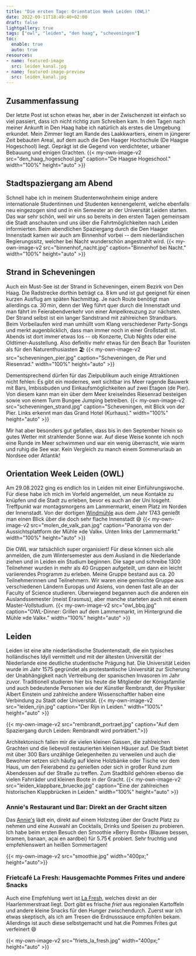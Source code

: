```yaml
---
title: "Die ersten Tage: Orientation Week Leiden (OWL)"
date: 2022-09-11T18:49:40+02:00
draft: false
lightgallery: true
tags: ["owl", "leiden", "den haag", "scheveningen"]
toc:
  enable: true
  auto: true
resources:
- name: featured-image
  src: leiden_kanal.jpg
- name: featured-image-preview
  src: leiden_kanal.jpg
---
```

## Zusammenfassung
Der letzte Post ist schon etwas her, aber in der Zwischenzeit ist einfach so viel passiert, dass ich nicht richtig zum Schreiben kam. In den Tagen nach meiner Ankunft in Den Haag habe ich natürlich als erstes die Umgebung erkundet. Mein Zimmer liegt am Rande des Laakkwartiers, einem in jüngerer Zeit bebauten Areal, auf dem auch die Den Haager Hochschule (De Haagse Hogeschool) liegt. Geprägt ist die Gegend von verdichteter, urbaner Bebauung und einigen Grachten.
{{< my-own-image-v2 src="den_haag_hogeschool.jpg" caption="De Haagse Hogeschool." width="100%" height="auto" >}}

## Stadtspaziergang am Abend
Schnell habe ich in meinem Studentenwohnheim einige andere internationale Studentinnen und Studenten kennengelernt, welche ebenfalls neu eingezogen sind und in ein Semester an der Universität Leiden starten. Das war sehr schön, weil wir uns so bereits in den ersten Tagen gemeinsam die Stadt anschauten und uns über die Fahrtmöglichkeiten nach Leiden informierten. Beim abendlichen Spaziergang durch die Den Haager Innenstadt kamen wir auch am Binnenhof vorbei -- dem niederländischen Regierungssitz, welcher bei Nacht wunderschön angestrahlt wird.
{{< my-own-image-v2 src="binnenhof_nacht.jpg" caption="Binnenhof bei Nacht." width="100%" height="auto" >}}

## Strand in Scheveningen
Auch ein Must-See ist der Strand in Scheveningen, einem Bezirk von Den Haag. Die Radstrecke dorthin beträgt ca. 8&thinsp;km und ist gut geeignet für einen kurzen Ausflug am späten Nachmittag. Je nach Route benötigt man allerdings ca. 30&thinsp;min, denn der Weg führt quer durch die Innenstadt und man fährt im Feierabendverkehr von einer Ampelkreuzung zur nächsten.
Der Strand selbst ist ein langer Sandstrand mit zahlreichen Strandbars. Beim Vorbeilaufen wird man umhüllt vom Klang verschiedener Party-Songs und merkt augenblicklich, dass man immer noch in einer Großstadt ist. Abends ist dort immer etwas los -- ob Konzerte, Club Nights oder eine Oldtimer-Ausstellung. Also definitiv mehr etwas für den Beach Bar Touristen als für den Naturenthusiasten :beach_umbrella:
{{< my-own-image-v2 src="scheveningen_pier.jpg" caption="Scheveningen, de Pier und Riesenrad." width="100%" height="auto" >}}

Dementsprechend dürfen für das Zielpublikum auch einige Attraktionen nicht fehlen: Es gibt ein modernes, weit sichtbar ins Meer ragende Bauwerk mit Bars, Imbissbuden und Einkaufsmöglichkeiten auf zwei Etagen (de Pier). Von diesem kann man ein über dem Meer kreiselndes Riesenrad besteigen sowie von einem Turm Bungee Jumping betreiben.
{{< my-own-image-v2 src="scheveningen_strand.jpg" caption="Scheveningen, mit Blick von der Pier. Links erkennt man das Grand Hotel (Kurhaus)." width="100%" height="auto" >}}

Mir hat aber besonders gut gefallen, dass bis in den September hinein so gutes Wetter mit strahlender Sonne war. Auf diese Weise konnte ich noch eine Runde im Meer schwimmen und war ein wenig überrascht, wie warm und ruhig die See war. Kein Vergleich zu manch einem Sommerurlaub an Nordsee oder Atlantik!

## Orientation Week Leiden (OWL)
Am 29.08.2022 ging es endlich los in Leiden mit einer Einführungswoche. Für diese habe ich mich im Vorfeld angemeldet, um neue Kontakte zu knüpfen und die Stadt zu erleben, bevor es auch an der Uni losgeht. Treffpunkt war montagsmorgens am Lammermarkt, einem Platz im Norden der Innenstadt. Von der dortigen [Windmühle](https://www.visitleiden.nl/de/standorte/3000394212/molenmuseum-de-valk) aus dem Jahr 1743 genießt man einen Blick über die doch sehr flache Innenstadt :sweat_smile:
{{< my-own-image-v2 src="molen_de_valk_pan.jpg" caption="Panorama von der Aussichtsplattform der Mühle &raquo;de Valk&laquo;. Unten links der Lammermarkt." width="100%" height="auto" >}}

Die OWL war tatsächlich super organisiert! Für diese können sich alle anmelden, die zum Wintersemester aus dem Ausland in die Niederlande ziehen und in Leiden ein Studium beginnen. Die sage und schreibe 1300 Teilnehmer wurden in mehr als 40 Gruppen aufgeteilt, um dann ein leicht variierendes Programm zu erleben. Meine Gruppe bestand aus ca. 20 Teilnehmerinnen und Teilnehmern. Wir waren eine gemischte Gruppe aus verschiedenen Ländern Europas und Asiens, von denen fast alle an der Faculty of Science studieren. Überwiegend begannen auch die anderen ein Auslandssemester (meist Erasmus), aber manche starteten auch mit einem Master-Vollstudium.
{{< my-own-image-v2 src="owl_bbq.jpg" caption="OWL-Dinner: Grillen auf dem Lammermarkt, im Hintergrund die Mühle &raquo;de Valk&laquo;." width="100%" height="auto" >}}

## Leiden
Leiden ist eine alte niederländische Studentenstadt, die ein typisches holländisches Idyll vermittelt und mit der ältesten Universität der Niederlande eine deutliche studentische Prägung hat. Die Universität Leiden wurde im Jahr 1575 gegründet als protestantische Universität zur Sicherung der Unabhängigkeit nach Vertreibung der spanischen Invasoren im Jahr zuvor. Traditionell studieren hier bis heute die Mitglieder der Königsfamilie und auch bedeutende Personen wie der Künstler Rembrandt, der Physiker Albert Einstein und zahlreiche andere Wissenschaftler haben eine Verbindung zu Stadt oder Universität.
{{< my-own-image-v2 src="leiden_rijn.jpg" caption="Der Rijn in Leiden." width="100%" height="auto" >}}

{{< my-own-image-v2 src="rembrandt_portraet.jpg" caption="Auf dem Spaziergang durch Leiden: Rembrandt wird porträtiert.">}}

Architektonisch fallen mir die vielen kleinen Gassen, die zahlreichen Grachten und die liebevoll restaurierten kleinen Häuser auf. Die Stadt bietet mit über 300 Bars unzählige Gelegenheiten zu verweilen und auch die Bewohner setzen sich häufig auf kleine Holzbänke oder Tische vor dem Haus, um den Feierabend zu genießen oder sich in großer Rund zum Abendessen auf der Straße zu treffen. Zum Stadtbild gehören ebenso die vielen Fahrräder und kleinen Boote in der Gracht.
{{< my-own-image-v2 src="leiden_klappbare_bruecke.jpg" caption="Eine der zahlreichen historischen Klappbrücken in Leiden." width="100%" height="auto" >}}

### Annie's Restaurant und Bar: Direkt an der Gracht sitzen
Das [Annie's](https://www.annies.nu/) lädt ein, direkt auf einem Holzsteg über der Gracht Platz zu nehmen und eine Auswahl an Cocktails, Drinks und Speisen zu probieren. Ich habe beim ersten Besuch den Smoothie &raquo;Berry Bomb&laquo; (Blauwe bessen, bramen, banaan, açai en aardbei) für 5.75&thinsp;€ probiert. Sehr fruchtig und empfehlenswert an heißen Sommertagen!

{{< my-own-image-v2 src="smoothie.jpg" width="400px;" height="auto">}}

### Frietcafé La Fresh: Hausgemachte Pommes Frites und andere Snacks
Auch eine Empfehlung wert ist [La Fresh](https://lafresh.nl/), welches direkt an der Haarlemmerstraat liegt. Dort gibt es frische *friet* aus regionalen Kartoffeln und andere kleine Snacks für den Hunger zwischendurch. Zuerst war ich etwas skeptisch, als ich am Tresen die Erdnusssauce empfohlen bekam. Allerdings ist auch diese selbstgemacht und hat die Pommes Frites gut verfeinert :smile:

{{< my-own-image-v2 src="friets_la_fresh.jpg" width="400px;" height="auto" >}}
